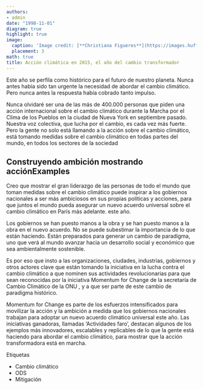 ```yaml
---
authors:
- admin
date: "1998-11-01"
diagram: true
highlight: true
image:
  caption: 'Image credit: [**Christiana Figueres**](https://images.huffingtonpost.com/2015-02-26-cfanddaughtersatnyclimatemarch.jpg)'
  placement: 3
math: true
title: Acción climática en 2015, el año del cambio transformador
---
```


Este año se perfila como histórico para el futuro de nuestro planeta. Nunca antes había sido tan urgente la necesidad de abordar el cambio climático. Pero nunca antes la respuesta había cobrado tanto impulso.

Nunca olvidaré ser una de las más de 400.000 personas que piden una acción internacional sobre el cambio climático durante la Marcha por el Clima de los Pueblos en la ciudad de Nueva York en septiembre pasado. Nuestra voz colectiva, que lucha por el cambio, es cada vez más fuerte. Pero la gente no solo está llamando a la acción sobre el cambio climático, está tomando medidas sobre el cambio climático en todas partes del mundo, en todos los sectores de la sociedad


## Construyendo ambición mostrando acciónExamples

Creo que mostrar el gran liderazgo de las personas de todo el mundo que toman medidas sobre el cambio climático puede inspirar a los gobiernos nacionales a ser más ambiciosos en sus propias políticas y acciones, para que juntos el mundo pueda asegurar un nuevo acuerdo universal sobre el cambio climático en París más adelante. este año.

Los gobiernos se han puesto manos a la obra y se han puesto manos a la obra en el nuevo acuerdo. No se puede subestimar la importancia de lo que están haciendo. Están preparados para generar un cambio de paradigma, uno que verá al mundo avanzar hacia un desarrollo social y económico que sea ambientalmente sostenible.

Es por eso que insto a las organizaciones, ciudades, industrias, gobiernos y otros actores clave que están tomando la iniciativa en la lucha contra el cambio climático a que nominen sus actividades revolucionarias para que sean reconocidas por la iniciativa Momentum for Change de la secretaría de Cambio Climático de la ONU , y a que ser parte de este cambio de paradigma histórico.

Momentum for Change es parte de los esfuerzos intensificados para movilizar la acción y la ambición a medida que los gobiernos nacionales trabajan para adoptar un nuevo acuerdo climático universal este año. Las iniciativas ganadoras, llamadas ‘Actividades faro’, destacan algunos de los ejemplos más innovadores, escalables y replicables de lo que la gente está haciendo para abordar el cambio climático, para mostrar que la acción transformadora está en marcha.

Etiquetas
- Cambio climático
- ODS
- Mitigación




